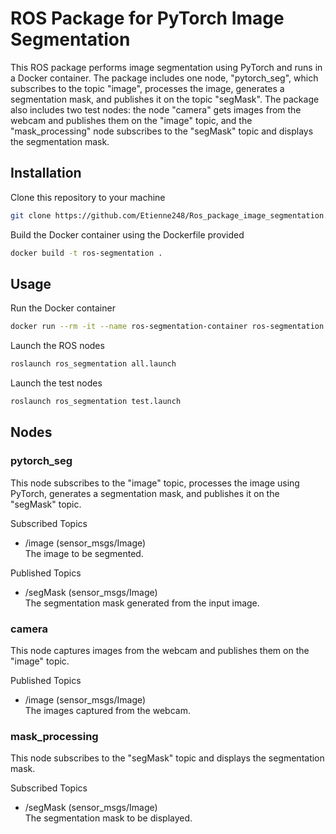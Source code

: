 # ROS Package for PyTorch Image Segmentation
This ROS package performs image segmentation using PyTorch and runs in a Docker container. The package includes one node, "pytorch_seg", which subscribes to the topic "image", processes the image, generates a segmentation mask, and publishes it on the topic "segMask". The package also includes two test nodes: the node "camera" gets images from the webcam and publishes them on the "image" topic, and the "mask_processing" node subscribes to the "segMask" topic and displays the segmentation mask.

## Installation
Clone this repository to your machine

```bash
git clone https://github.com/Etienne248/Ros_package_image_segmentation.git
```
Build the Docker container using the Dockerfile provided
```bash
docker build -t ros-segmentation .
```
## Usage
Run the Docker container
```bash
docker run --rm -it --name ros-segmentation-container ros-segmentation
```
Launch the ROS nodes

```bash
roslaunch ros_segmentation all.launch
```

Launch the test nodes

```bash
roslaunch ros_segmentation test.launch
```

## Nodes
### pytorch_seg
This node subscribes to the "image" topic, processes the image using PyTorch, generates a segmentation mask, and publishes it on the "segMask" topic.

Subscribed Topics  
* /image (sensor_msgs/Image)  
   The image to be segmented.

Published Topics  
* /segMask (sensor_msgs/Image)  
  The segmentation mask generated from the input image.  

### camera
This node captures images from the webcam and publishes them on the "image" topic.

Published Topics  
*   /image (sensor_msgs/Image)  
    The images captured from the webcam.

### mask_processing
This node subscribes to the "segMask" topic and displays the segmentation mask.

Subscribed Topics
*   /segMask (sensor_msgs/Image)  
    The segmentation mask to be displayed.

